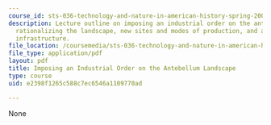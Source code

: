 ```yaml
---
course_id: sts-036-technology-and-nature-in-american-history-spring-2008
description: Lecture outline on imposing an industrial order on the antebellum landscape,
  rationalizing the landscape, new sites and modes of production, and a new transportation
  infrastructure.
file_location: /coursemedia/sts-036-technology-and-nature-in-american-history-spring-2008/e2398f1265c588c7ec6546a1109770ad_wk4_outline.pdf
file_type: application/pdf
layout: pdf
title: Imposing an Industrial Order on the Antebellum Landscape
type: course
uid: e2398f1265c588c7ec6546a1109770ad

---
```

None
